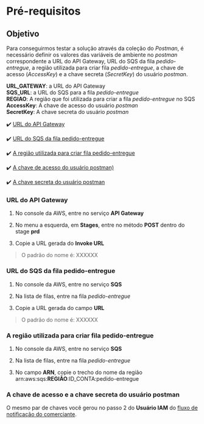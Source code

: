 <h1>Pré-requisitos</h1>

## Objetivo 

Para conseguirmos testar a solução através da coleção do _Postman_, é necessário definir os valores das variáveis de ambiente no _postman_ correspondente a URL do API Gateway, URL do SQS da fila _pedido-entregue_, a região utilizada para criar fila _pedido-entregue_, a chave de acesso (_AccessKey_) e a chave secreta (_SecretKey_) do usuário _postman_.  
  
  **URL_GATEWAY**: a URL do API Gateway<br>
  **SQS_URL**: a URL do SQS para a fila _pedido-entregue_<br>
  **REGIAO**: A região que foi utilizada para criar a fila _pedido-entregue_ no SQS<br>
  **AccessKey**: A chave de acesso do usuário _postman_<br>
  **SecretKey**: A chave secreta do usuário _postman_ 

:heavy_check_mark: [URL do API Gateway](#url-do-gateway)

:heavy_check_mark: [URL do SQS da fila pedido-entregue](#url-do-sqs-da-fila-pedido-entregue)

:heavy_check_mark: [A região utilizada para criar fila pedido-entregue](#a-regiao-utilizada-para-criar-fila-pedido-entregue)

:heavy_check_mark: [A chave de acesso do usuário postman)](#a-chave-de-acesso-do-usuario-postman)

:heavy_check_mark: [A chave secreta do usuário postman](#a-chave-secreta-do-usuario-postman)

### URL do API Gateway

1. No console da AWS, entre no serviço **API Gateway**

2. No menu a esquerda, em **Stages**, entre no método **POST** dentro do stage **prd**

3. Copie a URL gerada do **Invoke URL**

> O padrão do nome é: XXXXXX

### URL do SQS da fila pedido-entregue

1. No console da AWS, entre no serviço **SQS**

2. Na lista de filas, entre na fila _pedido-entregue_

3. Copie a URL gerada do campo **URL**

> O padrão do nome é: XXXXXX

### A região utilizada para criar fila pedido-entregue

1. No console da AWS, entre no serviço **SQS**

2. Na lista de filas, entre na fila _pedido-entregue_

3. No campo **ARN**, copie o trecho do nome da região arn:aws:sqs:**REGIÃO**:ID_CONTA:pedido-entregue

### A chave de acesso e a chave secreta do usuário postman

O mesmo par de chaves você gerou no passo 2 do **Usuário IAM** do [fluxo de notificação do comerciante](https://github.com/rpicanco/livro-eda/blob/main/cap11/execucao/implementacao/fluxo-notificacao.md#usu%C3%A1rio-iam).